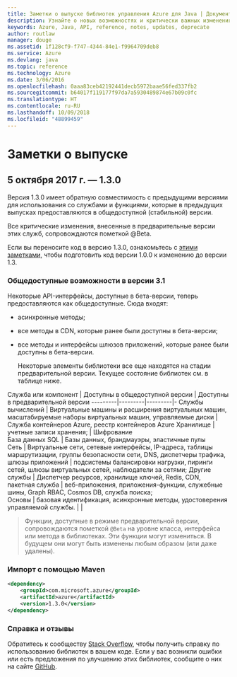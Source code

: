 ```yaml
---
title: Заметки о выпуске библиотек управления Azure для Java | Документация Майкрософт
description: Узнайте о новых возможностях и критически важных изменениях в библиотеках управления Azure для Java
keywords: Azure, Java, API, reference, notes, updates, deprecate
author: routlaw
manager: douge
ms.assetid: 1f128cf9-f747-4344-84e1-f9964709deb8
ms.service: Azure
ms.devlang: java
ms.topic: reference
ms.technology: Azure
ms.date: 3/06/2016
ms.openlocfilehash: 0aaa83ceb42192441decb5972baae56fed337fb2
ms.sourcegitcommit: b64017f119177f97da7a5930489874e67b09c0fc
ms.translationtype: HT
ms.contentlocale: ru-RU
ms.lasthandoff: 10/09/2018
ms.locfileid: "48899459"
---
```

# <a name="release-notes"></a>Заметки о выпуске 

## <a name="october-5-2017---130"></a>5 октября 2017 г. — 1.3.0 

Версия 1.3.0 имеет обратную совместимость с предыдущими версиями для использования со службами и функциями, которые в предыдущих выпусках предоставляются в общедоступной (стабильной) версии.

Все критические изменения, внесенные в предварительные версии этих служб, сопровождаются пометкой @Beta.

Если вы переносите код в версию 1.3.0, ознакомьтесь с [этими заметками](https://github.com/Azure/azure-sdk-for-java/blob/master/notes/prepare-for-1.3.0.md), чтобы подготовить код версии 1.0.0 к изменению до версии 1.3.

### <a name="generally-availabile-in-v13"></a>Общедоступные возможности в версии 3.1

Некоторые API-интерфейсы, доступные в бета-версии, теперь предоставляются как общедоступные. Сюда входят:

- асинхронные методы;
- все методы в CDN, которые ранее были доступны в бета-версии;
- все методы и интерфейсы шлюзов приложений, которые ранее были доступны в бета-версии.

  Некоторые элементы библиотеки все еще находятся на стадии предварительной версии. Текущее состояние библиотек см. в таблице ниже.

Служба или компонент | Доступны в общедоступной версии | Доступны в предварительной версии 
---------|---------|---------|-
Службы вычислений  | Виртуальные машины и расширения виртуальных машин, масштабируемые наборы виртуальных машин, управляемые диски   | Служба контейнеров Azure, реестр контейнеров Azure 
Хранилище   |  учетные записи хранения;       |    Шифрование     
База данных SQL  | Базы данных, брандмауэры, эластичные пулы              
Сеть    |  Виртуальные сети, сетевые интерфейсы, IP-адреса, таблицы маршрутизации, группы безопасности сети, DNS, диспетчеры трафика, шлюзы приложений  |    подсистемы балансировки нагрузки, пиринги сетей, шлюзы виртуальных сетей, наблюдатели за сетями; 
Другие службы    |  Диспетчер ресурсов, хранилище ключей, Redis, CDN, пакетная служба       |  веб-приложения, приложения-функции, служебные шины, Graph RBAC, Cosmos DB, служба поиска;  
Основы     |   базовая идентификация, асинхронные методы, удостоверения управляемой службы.      |      |

> Функции, доступные в режиме предварительной версии, сопровождаются пометкой `@Beta` на уровне класса, интерфейса или метода в библиотеках. Эти функции могут измениться. В будущем они могут быть изменены любым образом (или даже удалены).

### <a name="import-with-maven"></a>Импорт с помощью Maven

```XML
<dependency>
    <groupId>com.microsoft.azure</groupId>
    <artifactId>azure</artifactId>
    <version>1.3.0</version>
</dependency>
```

### <a name="get-help-and-give-feedback"></a>Справка и отзывы

Обратитесь к сообществу [Stack Overflow](http://stackoverflow.com/questions/tagged/azure-java-sdk), чтобы получить справку по использованию библиотек в вашем коде. Если у вас возникли ошибки или есть предложения по улучшению этих библиотек, сообщите о них на сайте [GitHub](https://github.com/Azure/azure-sdk-for-java/issues).


